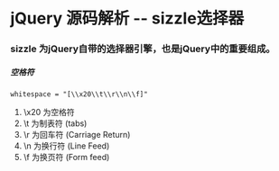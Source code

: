 # jQuery 源码解析 -- sizzle选择器

### sizzle 为jQuery自带的选择器引擎，也是jQuery中的重要组成。


##### 空格符
	whitespace = "[\\x20\\t\\r\\n\\f]"

1. \x20 为空格符
2. \t 为制表符 (tabs)
3. \r 为回车符 (Carriage Return)
4. \n 为换行符 (Line Feed)
5. \f 为换页符 (Form feed)